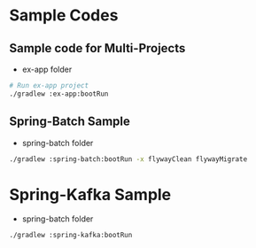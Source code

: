 # Sample Codes

## Sample code for Multi-Projects
- ex-app folder
```bash
# Run ex-app project
./gradlew :ex-app:bootRun
```

## Spring-Batch Sample
- spring-batch folder
```bash
./gradlew :spring-batch:bootRun -x flywayClean flywayMigrate
```

# Spring-Kafka Sample
- spring-batch folder
```bash
./gradlew :spring-kafka:bootRun
```
